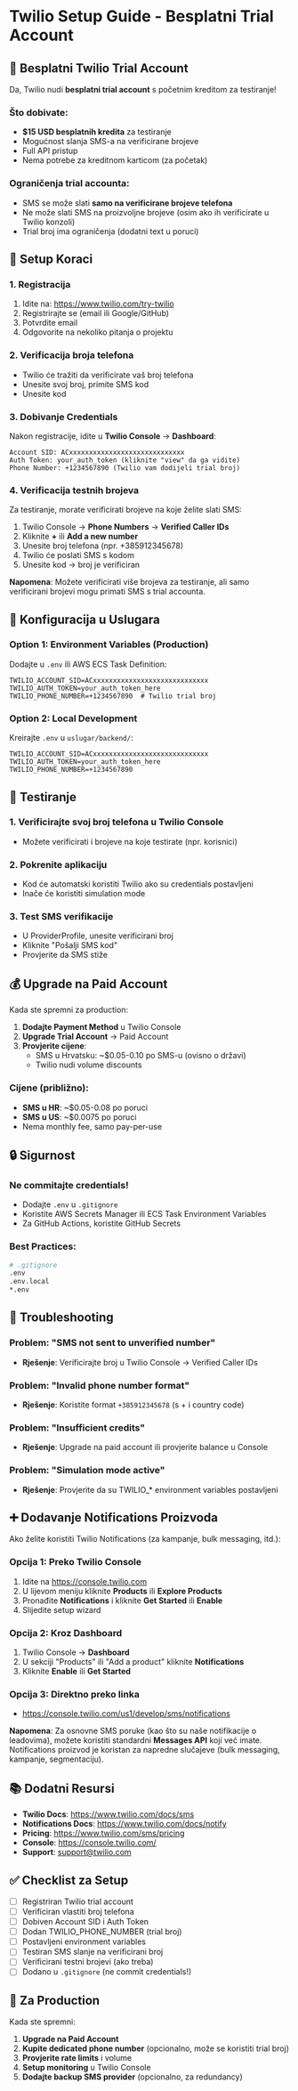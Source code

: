 # Twilio Setup Guide - Besplatni Trial Account

## 🎁 Besplatni Twilio Trial Account

Da, Twilio nudi **besplatni trial account** s početnim kreditom za testiranje!

### Što dobivate:
- **$15 USD besplatnih kredita** za testiranje
- Mogućnost slanja SMS-a na verificirane brojeve
- Full API pristup
- Nema potrebe za kreditnom karticom (za početak)

### Ograničenja trial accounta:
- SMS se može slati **samo na verificirane brojeve telefona**
- Ne može slati SMS na proizvoljne brojeve (osim ako ih verificirate u Twilio konzoli)
- Trial broj ima ograničenja (dodatni text u poruci)

## 📝 Setup Koraci

### 1. Registracija
1. Idite na: https://www.twilio.com/try-twilio
2. Registrirajte se (email ili Google/GitHub)
3. Potvrdite email
4. Odgovorite na nekoliko pitanja o projektu

### 2. Verificacija broja telefona
- Twilio će tražiti da verificirate vaš broj telefona
- Unesite svoj broj, primite SMS kod
- Unesite kod

### 3. Dobivanje Credentials

Nakon registracije, idite u **Twilio Console** → **Dashboard**:

```
Account SID: ACxxxxxxxxxxxxxxxxxxxxxxxxxxxxx
Auth Token: your_auth_token (kliknite "view" da ga vidite)
Phone Number: +1234567890 (Twilio vam dodijeli trial broj)
```

### 4. Verificacija testnih brojeva

Za testiranje, morate verificirati brojeve na koje želite slati SMS:

1. Twilio Console → **Phone Numbers** → **Verified Caller IDs**
2. Kliknite **+** ili **Add a new number**
3. Unesite broj telefona (npr. +385912345678)
4. Twilio će poslati SMS s kodom
5. Unesite kod → broj je verificiran

**Napomena**: Možete verificirati više brojeva za testiranje, ali samo verificirani brojevi mogu primati SMS s trial accounta.

## 🔧 Konfiguracija u Uslugara

### Option 1: Environment Variables (Production)

Dodajte u `.env` ili AWS ECS Task Definition:

```env
TWILIO_ACCOUNT_SID=ACxxxxxxxxxxxxxxxxxxxxxxxxxxxxx
TWILIO_AUTH_TOKEN=your_auth_token_here
TWILIO_PHONE_NUMBER=+1234567890  # Twilio trial broj
```

### Option 2: Local Development

Kreirajte `.env` u `uslugar/backend/`:

```env
TWILIO_ACCOUNT_SID=ACxxxxxxxxxxxxxxxxxxxxxxxxxxxxx
TWILIO_AUTH_TOKEN=your_auth_token_here
TWILIO_PHONE_NUMBER=+1234567890
```

## 🧪 Testiranje

### 1. Verificirajte svoj broj telefona u Twilio Console
- Možete verificirati i brojeve na koje testirate (npr. korisnici)

### 2. Pokrenite aplikaciju
- Kod će automatski koristiti Twilio ako su credentials postavljeni
- Inače će koristiti simulation mode

### 3. Test SMS verifikacije
- U ProviderProfile, unesite verificirani broj
- Kliknite "Pošalji SMS kod"
- Provjerite da SMS stiže

## 💰 Upgrade na Paid Account

Kada ste spremni za production:

1. **Dodajte Payment Method** u Twilio Console
2. **Upgrade Trial Account** → Paid Account
3. **Provjerite cijene**:
   - SMS u Hrvatsku: ~$0.05-0.10 po SMS-u (ovisno o državi)
   - Twilio nudi volume discounts

### Cijene (približno):
- **SMS u HR**: ~$0.05-0.08 po poruci
- **SMS u US**: ~$0.0075 po poruci
- Nema monthly fee, samo pay-per-use

## 🔒 Sigurnost

### Ne commitajte credentials!
- Dodajte `.env` u `.gitignore`
- Koristite AWS Secrets Manager ili ECS Task Environment Variables
- Za GitHub Actions, koristite GitHub Secrets

### Best Practices:
```bash
# .gitignore
.env
.env.local
*.env
```

## 🐛 Troubleshooting

### Problem: "SMS not sent to unverified number"
- **Rješenje**: Verificirajte broj u Twilio Console → Verified Caller IDs

### Problem: "Invalid phone number format"
- **Rješenje**: Koristite format `+385912345678` (s + i country code)

### Problem: "Insufficient credits"
- **Rješenje**: Upgrade na paid account ili provjerite balance u Console

### Problem: "Simulation mode active"
- **Rješenje**: Provjerite da su TWILIO_* environment variables postavljeni

## ➕ Dodavanje Notifications Proizvoda

Ako želite koristiti Twilio Notifications (za kampanje, bulk messaging, itd.):

### Opcija 1: Preko Twilio Console
1. Idite na https://console.twilio.com
2. U lijevom meniju kliknite **Products** ili **Explore Products**
3. Pronađite **Notifications** i kliknite **Get Started** ili **Enable**
4. Slijedite setup wizard

### Opcija 2: Kroz Dashboard
1. Twilio Console → **Dashboard**
2. U sekciji "Products" ili "Add a product" kliknite **Notifications**
3. Kliknite **Enable** ili **Get Started**

### Opcija 3: Direktno preko linka
- https://console.twilio.com/us1/develop/sms/notifications

**Napomena**: Za osnovne SMS poruke (kao što su naše notifikacije o leadovima), možete koristiti standardni **Messages API** koji već imate. Notifications proizvod je koristan za napredne slučajeve (bulk messaging, kampanje, segmentaciju).

## 📚 Dodatni Resursi

- **Twilio Docs**: https://www.twilio.com/docs/sms
- **Notifications Docs**: https://www.twilio.com/docs/notify
- **Pricing**: https://www.twilio.com/sms/pricing
- **Console**: https://console.twilio.com/
- **Support**: support@twilio.com

## ✅ Checklist za Setup

- [ ] Registriran Twilio trial account
- [ ] Verificiran vlastiti broj telefona
- [ ] Dobiven Account SID i Auth Token
- [ ] Dodan TWILIO_PHONE_NUMBER (trial broj)
- [ ] Postavljeni environment variables
- [ ] Testiran SMS slanje na verificirani broj
- [ ] Verificirani testni brojevi (ako treba)
- [ ] Dodano u `.gitignore` (ne commit credentials!)

## 🚀 Za Production

Kada ste spremni:

1. **Upgrade na Paid Account**
2. **Kupite dedicated phone number** (opcionalno, može se koristiti trial broj)
3. **Provjerite rate limits** i volume
4. **Setup monitoring** u Twilio Console
5. **Dodajte backup SMS provider** (opcionalno, za redundancy)

